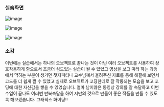 ### 실습화면

![image](https://github.com/qkrgudals1030/graphics/assets/50895124/ddee6f09-4b6c-4095-9cfb-1f980ccc0a46)

![image](https://github.com/qkrgudals1030/graphics/assets/50895124/ec5da9f2-4351-4477-8ee6-634742235f1a)

![image](https://github.com/qkrgudals1030/graphics/assets/50895124/fabb9a35-af75-42c7-b86f-7421e985c2b4)



### 소감 

이번에는 실습에서는 하나의 오브젝트로 끝나는 것이 아닌 여러 오브젝트를 사용하여 상호작용하게 함으로서 조금더 심도있는 실습이 될 수 있었고 영상을 보고 따라 하는 과정에서 막히는 부분이 생기면 챗지피티나 교수님꼐서 올려주신 자료를 통해 해결해 보면서 코드를 더 쉽게 짤 수 있었고 실제로 오브젝트가 코딩한데로 잘 작동되는 모습을 보고 코딩에 대한 자신감을 쌓을 수 있었습니다. 얼마 남지않은 동영상 강의를 잘 숙달하고 이번 수업이 끝나도 여러번 반복숙달을 하여 저만의 것으로 만들어 좋은 작품을 만들 수 있도록 해보겠습니다. 그래픽스 화이팅!!


